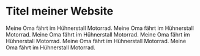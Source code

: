 
# Titel meiner Website  
Meine Oma fährt im Hühnerstall Motorrad.
Meine Oma fährt im Hühnerstall Motorrad.
Meine Oma fährt im Hühnerstall Motorrad.
Meine Oma fährt im Hühnerstall Motorrad.
Meine Oma fährt im Hühnerstall Motorrad.
Meine Oma fährt im Hühnerstall Motorrad.
